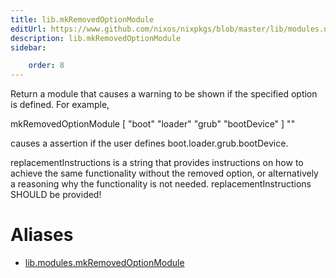 ```yaml
---
title: lib.mkRemovedOptionModule
editUrl: https://www.github.com/nixos/nixpkgs/blob/master/lib/modules.nix#L1106C27
description: lib.mkRemovedOptionModule
sidebar:

    order: 8
---
```


Return a module that causes a warning to be shown if the
specified option is defined. For example,

mkRemovedOptionModule [ "boot" "loader" "grub" "bootDevice" ] "<replacement instructions>"

causes a assertion if the user defines boot.loader.grub.bootDevice.

replacementInstructions is a string that provides instructions on
how to achieve the same functionality without the removed option,
or alternatively a reasoning why the functionality is not needed.
replacementInstructions SHOULD be provided!


# Aliases

- [lib.modules.mkRemovedOptionModule](reference/lib/modules/lib-modules-mkRemovedOptionModule)


